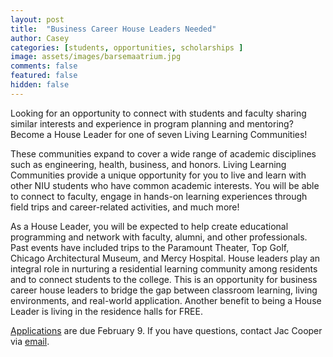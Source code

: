 ```yaml
---
layout: post
title:  "Business Career House Leaders Needed"
author: Casey
categories: [students, opportunities, scholarships ]
image: assets/images/barsemaatrium.jpg
comments: false
featured: false
hidden: false
---
```


Looking for an opportunity to connect with students and faculty sharing similar interests and experience in program planning and mentoring? Become a House Leader for one of seven Living Learning Communities! 

These communities expand to cover a wide range of academic disciplines such as engineering, health, business, and honors. Living Learning Communities provide a unique opportunity for you to live and learn with other NIU students who have common academic interests. You will be able to connect to faculty, engage in hands-on learning experiences through field trips and career-related activities, and much more!

As a House Leader, you will be expected to help create educational programming and network with faculty, alumni, and other professionals. Past events have included trips to the Paramount Theater, Top Golf, Chicago Architectural Museum, and Mercy Hospital. House leaders  play an integral role in nurturing a residential learning community among residents and to connect students to the college. This is an opportunity for business career house leaders to bridge the gap between classroom learning, living environments, and real-world application. Another benefit to being a House Leader is living in the residence halls for FREE.

<a href="https://www.niu.edu/learning-communities/_pdf/house-leader-application.pdf">Applications</a> are due February 9. If you have questions, contact Jac Cooper via <a href="mailto: jcooper5@niu.edu.">email</a>.


